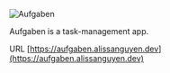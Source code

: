 ![Aufgaben](https://i.imgur.com/UtcrASw.png)

Aufgaben is a task-management app. 


URL [https://aufgaben.alissanguyen.dev](https://aufgaben.alissanguyen.dev)
